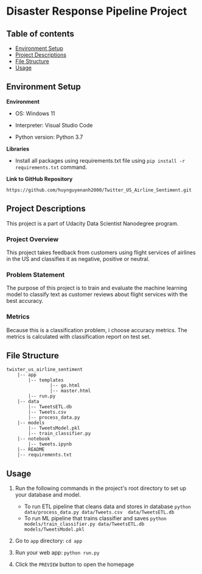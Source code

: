 # **Disaster Response Pipeline Project**


## **Table of contents**

- [Environment Setup](#environment-setup)
- [Project Descriptions](#project-descriptions)
- [File Structure](#file-structure)
- [Usage](#usage)


## **Environment Setup**

**Environment**
- OS: Windows 11

- Interpreter: Visual Studio Code

- Python version: Python 3.7

**Libraries**
- Install all packages using requirements.txt file using `pip install -r requirements.txt` command.

**Link to GitHub Repository**

`https://github.com/huynguyenanh2000/Twitter_US_Airline_Sentiment.git`


## **Project Descriptions**

This project is a part of Udacity Data Scientist Nanodegree program. 

### **Project Overview**
This project takes feedback from customers using flight services of airlines in the US and classifies it as negative, positive or neutral.

### **Problem Statement**
The purpose of this project is to train and evaluate the machine learning model to classify text as customer reviews about flight services with the best accuracy. 

### **Metrics** ####
Because this is a classification problem, i choose accuracy metrics. The metrics is calculated with classification report on test set.

## **File Structure**

~~~~~~~
twister_us_airline_sentiment
    |-- app
        |-- templates
                |-- go.html
                |-- master.html
        |-- run.py
    |-- data
        |-- TweetsETL.db
        |-- Tweets.csv
        |-- process_data.py
    |-- models
        |-- TweetsModel.pkl
        |-- train_classifier.py
    |-- notebook
        |-- tweets.ipynb
    |-- README
    |-- requirements.txt
~~~~~~~


## **Usage**

1. Run the following commands in the project's root directory to set up your database and model.

    - To run ETL pipeline that cleans data and stores in database
        `python data/process_data.py data/Tweets.csv  data/TweetsETL.db`
    - To run ML pipeline that trains classifier and saves
        `python models/train_classifier.py data/TweetsETL.db models/TweetsModel.pkl`

2. Go to `app` directory: `cd app`

3. Run your web app: `python run.py`

4. Click the `PREVIEW` button to open the homepage